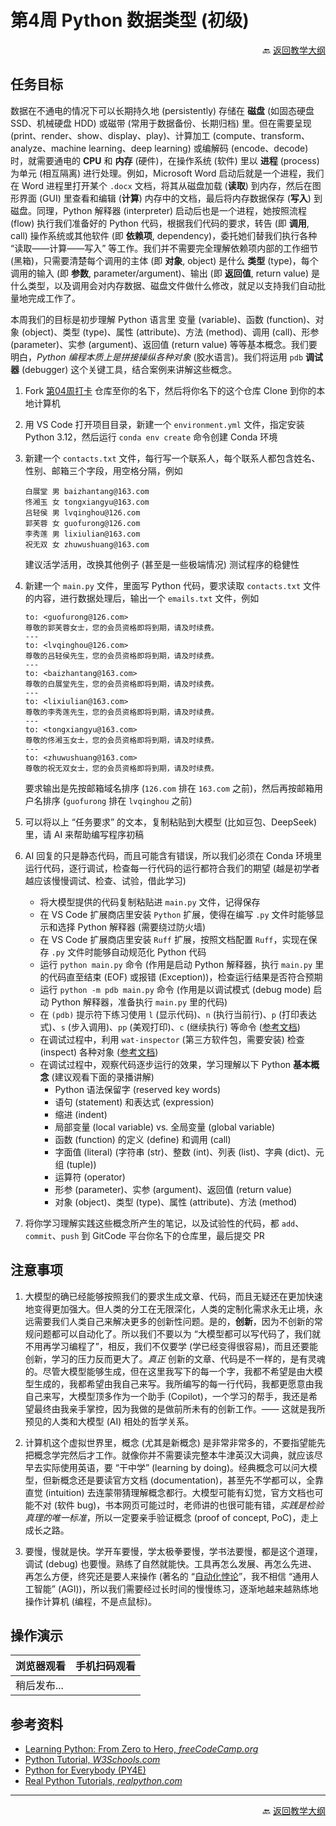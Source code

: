 # 第4周 Python 数据类型 (初级)

<p align="right">🔙 <a href="https://gitcode.com/cueb-fintech/courses#%E6%95%99%E5%AD%A6%E5%A4%A7%E7%BA%B2">返回教学大纲</a></p>

## 任务目标

数据在不通电的情况下可以长期持久地 (persistently) 存储在 **磁盘** (如固态硬盘 SSD、机械硬盘 HDD) 或磁带 (常用于数据备份、长期归档) 里。但在需要呈现 (print、render、show、display、play)、计算加工 (compute、transform、analyze、machine learning、deep learning) 或编解码 (encode、decode) 时，就需要通电的 **CPU** 和 **内存** (硬件)，在操作系统 (软件) 里以 **进程** (process) 为单元 (相互隔离) 进行处理。例如，Microsoft Word 启动后就是一个进程，我们在 Word 进程里打开某个 `.docx` 文档，将其从磁盘加载 (**读取**) 到内存，然后在图形界面 (GUI) 里查看和编辑 (**计算**) 内存中的文档，最后将内存数据保存 (**写入**) 到磁盘。同理，Python 解释器 (interpreter) 启动后也是一个进程，她按照流程 (flow) 执行我们准备好的 Python 代码，根据我们代码的要求，转告 (即 **调用**, call) 操作系统或其他软件 (即 **依赖项**, dependency)，委托她们替我们执行各种 “读取——计算——写入” 等工作。我们并不需要完全理解依赖项内部的工作细节 (黑箱)，只需要清楚每个调用的主体 (即 **对象**, object) 是什么 **类型** (type)，每个调用的输入 (即 **参数**, parameter/argument)、输出 (即 **返回值**, return value) 是什么类型，以及调用会对内存数据、磁盘文件做什么修改，就足以支持我们自动批量地完成工作了。

本周我们的目标是初步理解 Python 语言里 变量 (variable)、函数 (function)、对象 (object)、类型 (type)、属性 (attribute)、方法 (method)、调用 (call)、形参 (parameter)、实参 (argument)、返回值 (return value) 等等基本概念。我们要明白，*Python 编程本质上是拼接操纵各种对象* (胶水语言)。我们将运用 `pdb` **调试器** (debugger) 这个关键工具，结合案例来讲解这些概念。

1. Fork [第04周打卡](https://gitcode.com/cueb-fintech/week04) 仓库至你的名下，然后将你名下的这个仓库 Clone 到你的本地计算机
1. 用 VS Code 打开项目目录，新建一个 `environment.yml` 文件，指定安装 Python 3.12，然后运行 `conda env create` 命令创建 Conda 环境
1. 新建一个 `contacts.txt` 文件，每行写一个联系人，每个联系人都包含姓名、性别、邮箱三个字段，用空格分隔，例如

    ```plain
    白展堂 男 baizhantang@163.com
    佟湘玉 女 tongxiangyu@163.com
    吕轻侯 男 lvqinghou@126.com
    郭芙蓉 女 guofurong@126.com
    李秀莲 男 lixiulian@163.com
    祝无双 女 zhuwushuang@163.com
    ```

   建议活学活用，改换其他例子 (甚至是一些极端情况) 测试程序的稳健性

1. 新建一个 `main.py` 文件，里面写 Python 代码，要求读取 `contacts.txt` 文件的内容，进行数据处理后，输出一个 `emails.txt` 文件，例如

    ```plain
    to: <guofurong@126.com>
    尊敬的郭芙蓉女士，您的会员资格即将到期，请及时续费。
    ---
    to: <lvqinghou@126.com>
    尊敬的吕轻侯先生，您的会员资格即将到期，请及时续费。
    ---
    to: <baizhantang@163.com>
    尊敬的白展堂先生，您的会员资格即将到期，请及时续费。
    ---
    to: <lixiulian@163.com>
    尊敬的李秀莲先生，您的会员资格即将到期，请及时续费。
    ---
    to: <tongxiangyu@163.com>
    尊敬的佟湘玉女士，您的会员资格即将到期，请及时续费。
    ---
    to: <zhuwushuang@163.com>
    尊敬的祝无双女士，您的会员资格即将到期，请及时续费。
    ```

   要求输出是先按邮箱域名排序 (`126.com` 排在 `163.com` 之前)，然后再按邮箱用户名排序 (`guofurong` 排在 `lvqinghou` 之前)
1. 可以将以上 “任务要求” 的文本，复制粘贴到大模型 (比如豆包、DeepSeek) 里，请 AI 来帮助编写程序初稿
1. AI 回复的只是静态代码，而且可能含有错误，所以我们必须在 Conda 环境里运行代码，逐行调试，检查每一行代码的运行都符合我们的期望 (越是初学者越应该慢慢调试、检查、试验，借此学习)

    - 将大模型提供的代码复制粘贴进 `main.py` 文件，记得保存
    - 在 VS Code 扩展商店里安装 `Python` 扩展，使得在编写 `.py` 文件时能够显示和选择 Python 解释器 (需要绕过防火墙)
    - 在 VS Code 扩展商店里安装 `Ruff` 扩展，按照文档配置 `Ruff`，实现在保存 `.py` 文件时能够自动规范化 Python 代码
    - 运行 `python main.py` 命令 (作用是启动 Python 解释器，执行 `main.py` 里的代码直至结束 (EOF) 或报错 (Exception))，检查运行结果是否符合预期
    - 运行 `python -m pdb main.py` 命令 (作用是以调试模式 (debug mode) 启动 Python 解释器，准备执行 `main.py` 里的代码)
    - 在 `(pdb)` 提示符下练习使用 `l` (显示代码)、`n` (执行当前行)、`p` (打印表达式)、`s` (步入调用)、`pp` (美观打印)、`c` (继续执行) 等命令 ([参考文档](https://docs.python.org/3/library/pdb.html#debugger-commands))
    - 在调试过程中，利用 `wat-inspector` (第三方软件包，需要安装) 检查 (inspect) 各种对象 ([参考文档](https://igrek51.github.io/wat/))
    - 在调试过程中，观察代码逐步运行的效果，学习理解以下 Python **基本概念** (建议观看下面的录播讲解)
        - Python 语法保留字 (reserved key words)
        - 语句 (statement) 和表达式 (expression)
        - 缩进 (indent)
        - 局部变量 (local variable) vs. 全局变量 (global variable)
        - 函数 (function) 的定义 (define) 和调用 (call)
        - 字面值 (literal) (字符串 (str)、整数 (int)、列表 (list)、字典 (dict)、元组 (tuple))
        - 运算符 (operator)
        - 形参 (parameter)、实参 (argument)、返回值 (return value)
        - 对象 (object)、类型 (type)、属性 (attribute)、方法 (method)

1. 将你学习理解实践这些概念所产生的笔记，以及试验性的代码，都 `add`、`commit`、`push` 到 GitCode 平台你名下的仓库里，最后提交 PR

## 注意事项

1. 大模型的确已经能够按照我们的要求生成文章、代码，而且无疑还在更加快速地变得更加强大。但人类的分工在无限深化，人类的定制化需求永无止境，永远需要我们人类自己来解决更多的创新性问题。是的，**创新**，因为不创新的常规问题都可以自动化了。所以我们不要以为 “大模型都可以写代码了，我们就不用再学习编程了”，相反，我们不仅要学 (学已经变得很容易)，而且还要能创新，学习的压力反而更大了。*真正* 创新的文章、代码是不一样的，是有灵魂的。尽管大模型能够生成，但在这里我写下的每一个字，我都不希望是由大模型生成的，我都希望由我自己来写。我所编写的每一行代码，我都更愿意由我自己来写，大模型顶多作为一个助手 (Copilot)，一个学习的帮手，我还是希望最终由我亲手掌控，因为我做的是做前所未有的创新工作。—— 这就是我所预见的人类和大模型 (AI) 相处的哲学关系。

1. 计算机这个虚拟世界里，概念 (尤其是新概念) 是非常非常多的，不要指望能先把概念学完然后才工作。就像你并不需要读完整本牛津英汉大词典，就应该尽早去实际使用英语，要 “干中学” (learning by doing)。经典概念可以问大模型，但新概念还是要读官方文档 (documentation)，甚至先不学都可以，全靠直觉 (intuition) 去连蒙带猜理解概念都行。大模型可能有幻觉，官方文档也可能不对 (软件 bug)，书本网页可能过时，老师讲的也很可能有错，*实践是检验真理的唯一标准*，所以一定要亲手验证概念 (proof of concept, PoC)，走上成长之路。

1. 要慢，慢就是快。学开车要慢，学太极拳要慢，学书法要慢，都是这个道理，调试 (debug) 也要慢。熟练了自然就能快。工具再怎么发展、再怎么先进、再怎么方便，终究还是要人来操作 (著名的 “[自动化悖论](https://en.wikipedia.org/wiki/Ironies_of_Automation)”，我不相信 “通用人工智能” (AGI))，所以我们需要经过长时间的慢慢练习，逐渐地越来越熟练地操作计算机 (编程，不是点鼠标)。

## 操作演示

|浏览器观看|手机扫码观看|
|----------------|----------|
|稍后发布...|

## 参考资料

- [Learning Python: From Zero to Hero, *freeCodeCamp.org*](https://www.freecodecamp.org/news/learning-python-from-zero-to-hero-120ea540b567/)
- [Python Tutorial, *W3Schools.com*](https://www.w3schools.com/python/)
- [Python for Everybody (PY4E)](https://www.py4e.com/lessons)
- [Real Python Tutorials, *realpython.com*](https://realpython.com/)

---

<p align="right">🔙 <a href="https://gitcode.com/cueb-fintech/courses#%E6%95%99%E5%AD%A6%E5%A4%A7%E7%BA%B2">返回教学大纲</a></p>
